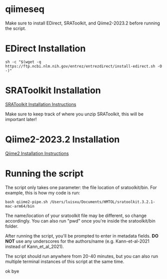# qiimeseq

Make sure to install EDirect, SRAToolkit, and Qiime2-2023.2 before running the script.

# EDirect Installation
```
sh -c "$(wget -q https://ftp.ncbi.nlm.nih.gov/entrez/entrezdirect/install-edirect.sh -O -)"
```

# SRAToolkit Installation
[SRAToolkit Installation Instructions](https://github.com/ncbi/sra-tools/wiki/02.-Installing-SRA-Toolkit)

Make sure to keep track of where you unzip SRAToolkit, this will be important later!


# Qiime2-2023.2 Installation
[Qiime2 Installation Instructions](https://docs.qiime2.org/2023.2/install/)

# Running the script
The script only takes one parameter: the file location of sratoolkit/bin. For example, this is how my code is run:
```
bash qiime2-pipe.sh /Users/luisxu/Documents/HMTOL/sratoolkit.3.2.1-mac-arm64/bin
```
The name/location of your sratoolkit file may be different, so change accordingly. You can also run "pwd" once you're inside the sratoolkit/bin folder.

After running the script, you'll be prompted to enter in metadata fields. **DO NOT** use any underscores for the authors/name (e.g. Kann-et-al-2021 instead of Kann_et_al_2021).

The script should run anywhere from 20-40 minutes, but you can also run multiple terminal instances of this script at the same time.

ok bye
